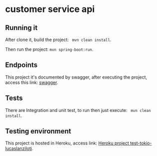 # customer service api

## Running it
After clone it, build the project: ``` mvn clean install```.

Then run the project: ```mvn spring-boot:run```.

## Endpoints
This project it's documented by swagger, after executing the project, access this link: [swagger](http://localhost:8080/swagger-ui.html/).

## Tests
There are Integration and unit test, to run then just execute: ``` mvn clean install```.

## Testing environment
This project is hosted in Heroku, access link: [Heroku project test-tokio-lucaslanziloti](https://test-tokio-lucaslanziloti.herokuapp.com/swagger-ui.html).